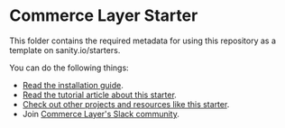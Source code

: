 # Commerce Layer Starter

This folder contains the required metadata for using this repository as a template on sanity.io/starters.

You can do the following things:

- [Read the installation guide](https://github.com/commercelayer/sanity-template-commercelayer#installation-guide).
- [Read the tutorial article about this starter](https://commercelayer.io/blog/how-to-build-an-international-ecommerce-website-with-sanity-and-commerce-layer).
- [Check out other projects and resources like this starter](https://commercelayer.io/developers).
- Join [Commerce Layer's Slack community](https://slack.commercelayer.app).
